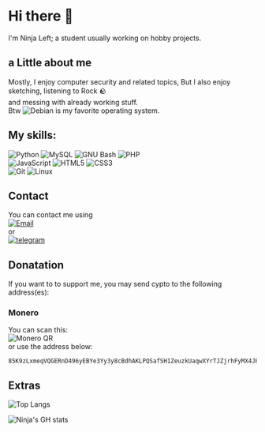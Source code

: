 <!-- <div align=center>
    <img src="./imgs/NjL.png" alt="Under Construction">
</div> -->

# Hi there 👋
I'm Ninja Left; a student usually working on hobby projects.

## a Little about me
Mostly, I enjoy computer security and related topics, But I also enjoy sketching, listening to Rock :rock: <br>
and messing with already working stuff. <br>
Btw ![Debian](https://img.shields.io/badge/-Debian-A81D33?style=flat-square&logo=Debian) is my favorite operating system.


## My skills:
![Python](https://img.shields.io/badge/-Python-232F3E?style=flat-square&logo=Python&logoColor=#3776AB)
![MySQL](https://img.shields.io/badge/-MySQL-232F3E?style=flat-square&logo=mysql)
![GNU Bash](https://img.shields.io/badge/-Bash-232F3E?style=flat-square&logo=GNUBash)
![PHP](https://img.shields.io/badge/-PHP-232F3E?style=flat-square&logo=PHP)
<br>
![JavaScript](https://img.shields.io/badge/-JavaScript-232F3E?style=flat-square&logo=javascript)
![HTML5](https://img.shields.io/badge/-HTML5-232F3E?style=flat-square&logo=html5&logoColor=E34F26)
![CSS3](https://img.shields.io/badge/-CSS3-232F3E?style=flat-square&logo=css3&logoColor=1572B6)
<br>
![Git](https://img.shields.io/badge/-Git-232F3E?style=flat-square&logo=git)
![Linux](https://img.shields.io/badge/-Linux-232F3E?style=flat-square&logo=Linux&logoColor=white)

## Contact
You can contact me using
<br>[![Email](https://img.shields.io/badge/Email-n1nj4r8%40dnmx.org-black?style=flat-square&logo=Protonmail&labelColor=white)](mailto:n1nj4r8@dnmx.org)
<br>or<br>
[![telegram](https://img.shields.io/badge/-telegram-black?style=flat-square&logo=telegram&logoColor=blue)](https://t.me/Ninja_Left)
<br>

## Donatation
If you want to to support me, you may send cypto to the following address(es):
### Monero <img width=16px src="https://github.com/ninja-left/ninja-left/assets/110196116/264d1b63-a94d-4706-b263-4fd4053388b5">
You can scan this: <br>
![Monero QR](https://github.com/ninja-left/ninja-left/assets/110196116/d455264a-2d2a-4fd7-ae3f-4c99def06ccd) <br>
or use the address below:

```shell
85K9zLxmeqVQGERnD496yEBYe3Yy3y8cBdhAKLPQSafSH1ZeuzkUaqwXYrTJZjrhFyMX4JPiz8yo2PtPZxCeuXtqNXJShX8
```

## Extras
![Top Langs](https://github-readme-stats.vercel.app/api/top-langs/?username=ninja-left&layout=donut&theme=dracula&bg_color=00000000)

![Ninja's GH stats](https://github-readme-stats.vercel.app/api?username=ninja-left&show_icons=true&theme=dracula&bg_color=00000000)
